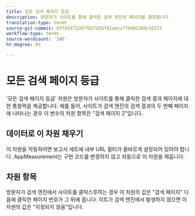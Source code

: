 ```yaml
---
title: 모든 검색 페이지 등급
description: 방문자가 사이트를 통해 클릭한 검색 엔진의 페이지를 결정합니다.
translation-type: tm+mt
source-git-commit: d3f92d72207f027d35f81a4ccf70d01569c3557f
workflow-type: tm+mt
source-wordcount: '145'
ht-degree: 0%

---
```



# 모든 검색 페이지 등급

&#39;모든 검색 페이지 등급&#39; 차원은 방문자가 사이트를 통해 클릭한 검색 결과 페이지에 대한 통찰력을 제공합니다. 예를 들어, 사이트가 검색 엔진의 검색 결과의 두 번째 페이지에 나타나는 경우 이 변수의 차원 항목은 &quot;검색 페이지 2&quot;입니다.

## 데이터로 이 차원 채우기

이 차원을 작동하려면 보고서 세트에 내부 URL 필터가 [](/help/admin/admin/internal-url-filter-admin.md) 올바르게 설정되어 있어야 합니다. AppMeasurement는 구현 코드를 변경하지 않고 자동으로 이 차원을 채웁니다.

## 차원 항목

방문자가 검색 엔진에서 사이트를 클릭스루하는 경우 이 차원의 값은 &quot;검색 페이지&quot; 다음에 클릭한 페이지 번호가 그 뒤에 옵니다. 히트가 검색 엔진에서 발생하지 않으면 이 차원의 값은 &quot;지정되지 않음&quot;입니다.
